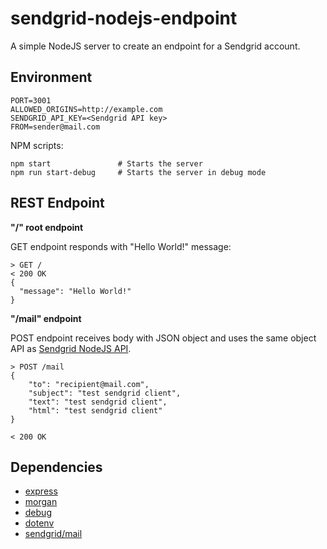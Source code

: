 # sendgrid-nodejs-endpoint
A simple NodeJS server to create an endpoint for a Sendgrid account.

## Environment

```
PORT=3001
ALLOWED_ORIGINS=http://example.com
SENDGRID_API_KEY=<Sendgrid API key>
FROM=sender@mail.com
```

NPM scripts:
```
npm start               # Starts the server
npm run start-debug     # Starts the server in debug mode
```

## REST Endpoint

**"/" root endpoint**

GET endpoint responds with "Hello World!" message:

```
> GET /
< 200 OK
{
  "message": "Hello World!"
}
```

**"/mail" endpoint**

POST endpoint receives body with JSON object and uses the same object API as [Sendgrid NodeJS API](https://github.com/sendgrid/sendgrid-nodejs/tree/main/packages/mail).
```
> POST /mail
{
    "to": "recipient@mail.com",
    "subject": "test sendgrid client",
    "text": "test sendgrid client",
    "html": "test sendgrid client"
}

< 200 OK
```

## Dependencies
- [express](http://expressjs.com)
- [morgan](https://github.com/expressjs/morgan)
- [debug](https://github.com/visionmedia/debug)
- [dotenv](https://github.com/motdotla/dotenv)
- [sendgrid/mail](https://github.com/sendgrid/sendgrid-nodejs/tree/main/packages/mail)